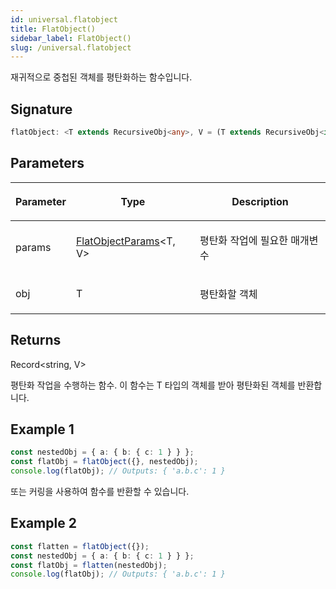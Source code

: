 ```yaml
---
id: universal.flatobject
title: FlatObject()
sidebar_label: FlatObject()
slug: /universal.flatobject
---
```






재귀적으로 중첩된 객체를 평탄화하는 함수입니다.

## Signature

```typescript
flatObject: <T extends RecursiveObj<any>, V = (T extends RecursiveObj<infer U> ? U : never)>(params: FlatObjectParams<T, V>, obj: T) => Record<string, V>
```

## Parameters

<table><thead><tr><th>

Parameter


</th><th>

Type


</th><th>

Description


</th></tr></thead>
<tbody><tr><td>

params


</td><td>

[FlatObjectParams](./universal.flatobjectparams)&lt;T, V&gt;


</td><td>

평탄화 작업에 필요한 매개변수


</td></tr>
<tr><td>

obj


</td><td>

T


</td><td>

평탄화할 객체


</td></tr>
</tbody></table>

## Returns

Record&lt;string, V&gt;

평탄화 작업을 수행하는 함수. 이 함수는 T 타입의 객체를 받아 평탄화된 객체를 반환합니다.

## Example 1


```typescript
const nestedObj = { a: { b: { c: 1 } } };
const flatObj = flatObject({}, nestedObj);
console.log(flatObj); // Outputs: { 'a.b.c': 1 }
```
또는 커링을 사용하여 함수를 반환할 수 있습니다.

## Example 2


```typescript
const flatten = flatObject({});
const nestedObj = { a: { b: { c: 1 } } };
const flatObj = flatten(nestedObj);
console.log(flatObj); // Outputs: { 'a.b.c': 1 }
```

